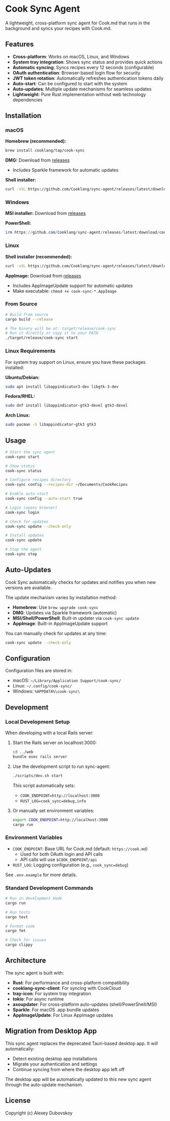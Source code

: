 # Cook Sync Agent

A lightweight, cross-platform sync agent for Cook.md that runs in the background and syncs your recipes with Cook.md.

## Features

- **Cross-platform**: Works on macOS, Linux, and Windows
- **System tray integration**: Shows sync status and provides quick actions
- **Automatic syncing**: Syncs recipes every 12 seconds (configurable)
- **OAuth authentication**: Browser-based login flow for security
- **JWT token rotation**: Automatically refreshes authentication tokens daily
- **Auto-start**: Can be configured to start with the system
- **Auto-updates**: Multiple update mechanisms for seamless updates
- **Lightweight**: Pure Rust implementation without web technology dependencies

## Installation

### macOS

**Homebrew (recommended):**
```bash
brew install cooklang/tap/cook-sync
```

**DMG:**
Download from [releases](https://github.com/Cooklang/sync-agent/releases/latest)
- Includes Sparkle framework for automatic updates

**Shell installer:**
```bash
curl -sSL https://github.com/Cooklang/sync-agent/releases/latest/download/cook-sync-installer.sh | sh
```

### Windows

**MSI installer:**
Download from [releases](https://github.com/Cooklang/sync-agent/releases/latest)

**PowerShell:**
```powershell
irm https://github.com/Cooklang/sync-agent/releases/latest/download/cook-sync-installer.ps1 | iex
```

### Linux

**Shell installer (recommended):**
```bash
curl -sSL https://github.com/Cooklang/sync-agent/releases/latest/download/cook-sync-installer.sh | sh
```

**AppImage:**
Download from [releases](https://github.com/Cooklang/sync-agent/releases/latest)
- Includes AppImageUpdate support for automatic updates
- Make executable: `chmod +x cook-sync-*.AppImage`

### From Source

```bash
# Build from source
cargo build --release

# The binary will be at: target/release/cook-sync
# Run it directly or copy it to your PATH
./target/release/cook-sync start
```

### Linux Requirements

For system tray support on Linux, ensure you have these packages installed:

**Ubuntu/Debian:**
```bash
sudo apt install libappindicator3-dev libgtk-3-dev
```

**Fedora/RHEL:**
```bash
sudo dnf install libappindicator-gtk3-devel gtk3-devel
```

**Arch Linux:**
```bash
sudo pacman -S libappindicator-gtk3 gtk3
```

## Usage

```bash
# Start the sync agent
cook-sync start

# Show status
cook-sync status

# Configure recipes directory
cook-sync config --recipes-dir ~/Documents/CookRecipes

# Enable auto-start
cook-sync config --auto-start true

# Login (opens browser)
cook-sync login

# Check for updates
cook-sync update --check-only

# Install updates
cook-sync update

# Stop the agent
cook-sync stop
```

## Auto-Updates

Cook Sync automatically checks for updates and notifies you when new versions are available.

The update mechanism varies by installation method:
- **Homebrew**: Use `brew upgrade cook-sync`
- **DMG**: Updates via Sparkle framework (automatic)
- **MSI/Shell/PowerShell**: Built-in updater via `cook-sync update`
- **AppImage**: Built-in AppImageUpdate support

You can manually check for updates at any time:
```bash
cook-sync update --check-only
```

## Configuration

Configuration files are stored in:
- macOS: `~/Library/Application Support/cook-sync/`
- Linux: `~/.config/cook-sync/`
- Windows: `%APPDATA%\cook-sync\`

## Development

### Local Development Setup

When developing with a local Rails server:

1. Start the Rails server on localhost:3000:
   ```bash
   cd ../web
   bundle exec rails server
   ```

2. Use the development script to run sync-agent:
   ```bash
   ./scripts/dev.sh start
   ```

   This script automatically sets:
   - `COOK_ENDPOINT=http://localhost:3000`
   - `RUST_LOG=cook_sync=debug,info`

3. Or manually set environment variables:
   ```bash
   export COOK_ENDPOINT=http://localhost:3000
   cargo run
   ```

### Environment Variables

- `COOK_ENDPOINT`: Base URL for Cook.md (default: `https://cook.md`)
  - Used for both OAuth login and API calls
  - API calls will use `$COOK_ENDPOINT/api`
- `RUST_LOG`: Logging configuration (e.g., `cook_sync=debug`)

See `.env.example` for more details.

### Standard Development Commands

```bash
# Run in development mode
cargo run

# Run tests
cargo test

# Format code
cargo fmt

# Check for issues
cargo clippy
```

## Architecture

The sync agent is built with:
- **Rust**: For performance and cross-platform compatibility
- **cooklang-sync-client**: For syncing with CookCloud
- **tray-icon**: For system tray integration
- **tokio**: For async runtime
- **axoupdater**: For cross-platform auto-updates (shell/PowerShell/MSI)
- **Sparkle**: For macOS .app bundle updates
- **AppImageUpdate**: For Linux AppImage updates

## Migration from Desktop App

This sync agent replaces the deprecated Tauri-based desktop app. It will automatically:
- Detect existing desktop app installations
- Migrate your authentication and settings
- Continue syncing from where the desktop app left off

The desktop app will be automatically updated to this new sync agent through the auto-update mechanism.

## License

Copyright (c) Alexey Dubovskoy